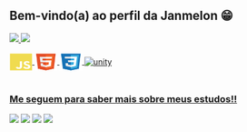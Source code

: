 ## Bem-vindo(a) ao perfil da Janmelon 😁

 <div>
   <a href="https://github.com/Janmelon-Designer">
   <img height="180em" src="https://github-readme-stats.vercel.app/api?username=Janmelon-Designer&show_icons=true&theme=tokyonight&include_all_commits=true&count_private=true"/>
   <img height="180em" src="https://github-readme-stats.vercel.app/api/top-langs/?username=Janmelon-Designer&layout=compact&langs_count=6&theme=tokyonight"/>
</div>
    
<div style="display: inline_block"><br>
  <img align="center" alt="Js" height="30" width="40" src="https://raw.githubusercontent.com/devicons/devicon/master/icons/javascript/javascript-plain.svg">
  <img align="center" alt="HTML" height="30" width="40" src="https://raw.githubusercontent.com/devicons/devicon/master/icons/html5/html5-original.svg">
  <img align="center" alt="CSS" height="30" width="40" src="https://raw.githubusercontent.com/devicons/devicon/master/icons/css3/css3-original.svg">
  <img align="center" alt="unity" height="30" width="40" src="https://cdn.jsdelivr.net/gh/devicons/devicon@latest/icons/unity/unity-original.svg" />
</div>
 
<br>
 
### Me seguem para saber mais sobre meus estudos!!
 
<div> 
  <a href="https://www.youtube.com/@Janmelon" target="_blank"><img src="https://img.shields.io/badge/YouTube-FF0000?style=for-the-badge&logo=youtube&logoColor=white" target="_blank"></a>
  <a href="https://instagram.com/janmelon_art" target="_blank"><img src="https://img.shields.io/badge/-Instagram-%23E4405F?style=for-the-badge&logo=instagram&logoColor=white" target="_blank"></a>
 <a href="https://www.twitch.tv/janmelon" target="_blank"><img src="https://img.shields.io/badge/Twitch-%239146FF?style=for-the-badge&logo=twitch&logoColor=blue" target="_blank"></a>
 <a href="https://www.linkedin.com/in/janaina-panhis-almeida-878b92325/" target="_blank"><img src="https://img.shields.io/badge/linkedin-%236385B6?style=for-the-badge"></a> 
</div>
